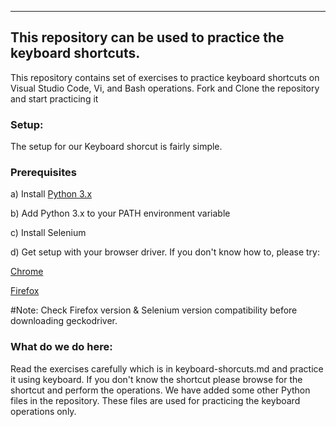 --------
This repository can be used to practice the keyboard shortcuts.
--------

This repository contains set of exercises to practice keyboard shortcuts on Visual Studio Code, Vi, and Bash operations. Fork and Clone the repository and start practicing it


<h3>Setup:</h3>
The setup for our Keyboard shorcut is fairly simple. 

<h3>Prerequisites</h3>

a) Install [Python 3.x](https://www.python.org/downloads)

b) Add Python 3.x to your PATH environment variable

c) Install Selenium

d) Get setup with your browser driver. If you don't know how to, please try:

  [Chrome](https://chromedriver.chromium.org/downloads)
  
  [Firefox](https://github.com/mozilla/geckodriver/releases)
 
#Note: Check Firefox version & Selenium version compatibility before downloading geckodriver.

<h3>What do we do here:</h3>

<p>Read the exercises carefully which is in keyboard-shorcuts.md and practice it using keyboard. If you don't know the shortcut please browse for the shortcut and perform the operations. We have added some other Python files in the repository. These files are used for practicing the keyboard operations only. </p>

